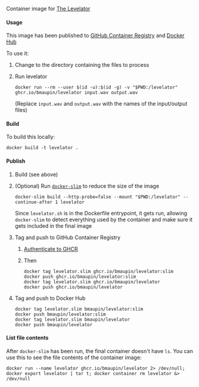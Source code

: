 Container image for [The Levelator](http://www.conversationsnetwork.org/%20levelator)

#### Usage

This image has been published to [GitHub Container Registry](https://github.com/bmaupin/levelator-docker/pkgs/container/levelator) and [Docker Hub](https://hub.docker.com/r/bmaupin/levelator)

To use it:

1. Change to the directory containing the files to process

1. Run levelator

   ```
   docker run --rm --user $(id -u):$(id -g) -v "$PWD:/levelator" ghcr.io/bmaupin/levelator input.wav output.wav
   ```

   (Replace `input.wav` and `output.wav` with the names of the input/output files)

#### Build

To build this locally:

```
docker build -t levelator .
```

#### Publish

1. Build (see above)

1. (Optional) Run [`docker-slim`](https://github.com/docker-slim/docker-slim) to reduce the size of the image

   ```
   docker-slim build --http-probe=false --mount "$PWD:/levelator" --continue-after 1 levelator
   ```

   Since `levelator.sh` is in the Dockerfile entrypoint, it gets run, allowing `docker-slim` to detect everything used by the container and make sure it gets included in the final image

1. Tag and push to GitHub Container Registry

   1. [Authenticate to GHCR](https://docs.github.com/en/packages/working-with-a-github-packages-registry/working-with-the-container-registry#authenticating-with-a-personal-access-token-classic)

   1. Then

      ```
      docker tag levelator.slim ghcr.io/bmaupin/levelator:slim
      docker push ghcr.io/bmaupin/levelator:slim
      docker tag levelator.slim ghcr.io/bmaupin/levelator
      docker push ghcr.io/bmaupin/levelator
      ```

1. Tag and push to Docker Hub

   ```
   docker tag levelator.slim bmaupin/levelator:slim
   docker push bmaupin/levelator:slim
   docker tag levelator.slim bmaupin/levelator
   docker push bmaupin/levelator
   ```

#### List file contents

After `docker-slim` has been run, the final container doesn't have `ls`. You can use this to see the file contents of the container image:

```
docker run --name levelator ghcr.io/bmaupin/levelator 2> /dev/null; docker export levelator | tar t; docker container rm levelator &> /dev/null
```
